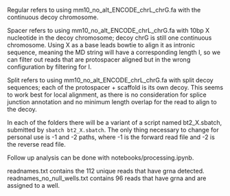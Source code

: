 Regular refers to using mm10_no_alt_ENCODE_chrL_chrG.fa with the continuous decoy chromosome. 

Spacer refers to using mm10_no_alt_ENCODE_chrL_chrG.fa with 10bp X nucleotide in the decoy chromosome; decoy chrG is still one continuous chromosome. Using X as a base leads bowtie to align it as intronic sequence, meaning the MD string will have a corresponding length I, so we can filter out reads that are protospacer aligned but in the wrong configuration by filtering for I.

Split refers to using mm10_no_alt_ENCODE_chrL_chrG.fa with split decoy sequences; each of the protospacer + scaffold is its own decoy. This seems to work best for local alignment, as there is no consideration for splice junction annotation and no minimum length overlap for the read to align to the decoy.

In each of the folders there will be a variant of a script named bt2_X.sbatch, submitted by `sbatch bt2_X.sbatch`. The only thing necessary to change for personal use is -1 and -2 paths, where -1 is the forward read file and -2 is the reverse read file. 

Follow up analysis can be done with notebooks/processing.ipynb. 

readnames.txt contains the 112 unique reads that have grna detected.
readnames_no_null_wells.txt contains 96 reads that have grna and are assigned to a well.
